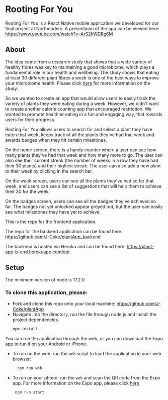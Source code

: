 # Rooting For You
Rooting For You is a React Native mobile application we developed for our final project at Northcoders. A presentaion of the app can be viewed here: https://www.youtube.com/watch?v=ArS2hWDRg6M
## About

The idea came from a research study that shows that a wide variety of healthy fibres was key to maintaining a good microbiome, which plays a fundamental role in our health and wellbeing. The study shows that eating at least 30 different plant fibres a week is one of the best ways to improve your microbiome health. 
Please click [here](https://www.ncbi.nlm.nih.gov/pmc/articles/PMC5954204/) for more information on the study.

So we wanted to create an app that would allow users to easily track the variety of plants they were eating during a week. However, we didn't want to create another calorie counting app that encouraged restriction. We wanted to promote healthier eating in a fun and engaging way, that rewards users for their progress. 

Rooting For You allows users to search for and select a plant they have eaten that week, keeps track of all the plants they've had that week and awards badges when they hit certain milestones.

On the home screen, there is a handy counter where a user can see how many plants they've had that week and how many more to go. The user can also see their current streak (the number of weeks in a row they have had their 30 plants) and their highest streak. The user can also add a new plant to their week by clicking in the search bar.

On the week screen, users can see all the plants they've had so far that week, and users can see a list of suggestions that will help them to achieve their 30 for the week.

On the badges screen, users can see all the badges they've achieved so far. The badges not yet unlocked appear greyed out, but the user can easily see what milestones they have yet to achieve.

This is the repo for the frontend application. 

The repo for the backend application can be found here:
https://github.com/J-Coke/plantApp_backend

The backend is hosted via Heroku and can be found here:
 https://plant-app-b-end.herokuapp.com/api


## Setup
The minimum version of node is 17.2.0 
### To clone this application, please:

- Fork and clone this repo onto your local machine: https://github.com/J-Coke/plantApp
- Navigate into the directory, run the file through node.js and install the project dependencies
  ```sh
  npm install
  ```

You can run the application through the web, or you can download the Expo app to run it on your Android or iPhone. 
- To run on the web: run the `web` script to load the application in your web browser:

  ```sh
    npm run web
  ```
- To run on your phone: run the  `web` and scan the QR code from the Expo app. For more information on the Expo app, please click [here](https://expo.dev/) 
   ```sh
    npm run start
  ```


